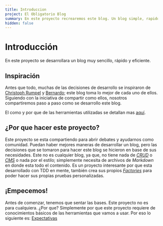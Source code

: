 ```yaml
---
title: Introduccion
project: El Obligatorio Blog
summary: En este proyecto recrearemos este blog. Un blog simple, rapido y eficiente.
hidden: false
---
```

# Introducción

En este proyecto se desarrollara un blog muy sencillo, rápido y eficiente.

## Inspiración

Antes que todo, muchas de las decisiones de desarrollo se inspiraron de [Christoph Rumpel](https://christoph-rumpel.com/) y [Bernardo](https://bernar.do/creating-a-simple-blog-with-laravel); este blog toma lo mejor de cada uno de ellos. Siguiendo con la iniciativa de compartir como ellos, nosotros compartiremos paso a paso como se desarrollo este blog.

El como y por que de las herramientas utilizadas se detallan mas [aquí](/blog/2022/02/como-y-por-que-se-creo-este-blog).

## ¿Por que hacer este proyecto?

Este proyecto se esta compartiendo para abrir debates y ayudarnos como comunidad. Puedan haber mejores maneras de desarrollar un blog, pero las decisiones que se tomaron para hacer este blog se hicieron en base de sus necesidades.
Este no es cualquier blog, ya que, no tiene nada de *[CRUD](https://developer.mozilla.org/es/docs/Glossary/CRUD)* o *[CMS](https://developer.mozilla.org/es/docs/Glossary/CMS)* o nada por el estilo; simplemente necesita de archivos de *Markdown* en donde esta todo el contenido.
Es un proyecto interesante por que esta desarrollado con TDD en mente, también crea sus propios *[Factories](https://laravel.com/docs/7.x/database-testing#writing-factories)* para poder hacer sus propias pruebas personalizadas.

## ¡Empecemos!

Antes de comenzar, tenemos que sentar las bases. Este proyecto no es para cualquiera. ¿Por que? Simplemente por que este proyecto requiere de conocimientos básicos de las herramientas que vamos a usar. Por eso lo siguiente es: [Expectativas](/proyectos/el-obligatorio-blog/expectativas)